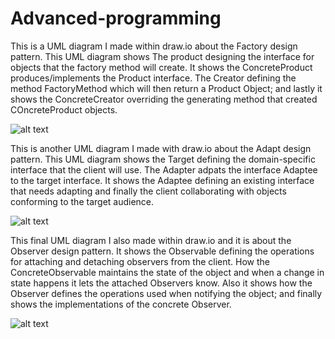 # Advanced-programming
This is a UML diagram I made within draw.io about the Factory design pattern. This UML diagram shows The product designing the interface for objects that the factory method will create. It shows the ConcreteProduct produces/implements the Product interface. The Creator defining the method FactoryMethod which will then return a Product Object; and lastly it shows the ConcreteCreator overriding the generating method that created COncreteProduct objects.

![alt text](https://gyazo.com/b35f21b618df11bf9fe0bd40e932ffee.png)


This is another UML diagram I made with draw.io about the Adapt design pattern. This UML diagram shows the Target defining the domain-specific interface that the client will use. The Adapter adpats the interface Adaptee to the target interface. It shows the Adaptee defining an existing interface that needs adapting and finally the client collaborating with objects conforming to the target audience.

![alt text](https://gyazo.com/54551222b631a9ed4c5dd974ff6aa9bb.png)

This final UML diagram I also made within draw.io and it is about the Observer design pattern. It shows the Observable defining the operations for attaching and detaching observers from the client. How the ConcreteObservable maintains the state of the object and when a change in state happens it lets the attached Observers know. Also it shows how the Observer defines the operations used when notifying the object; and finally shows the implementations of the concrete Observer.

![alt text](https://gyazo.com/c67214a45a996ee4dd6be66cb5af3c54.png)
